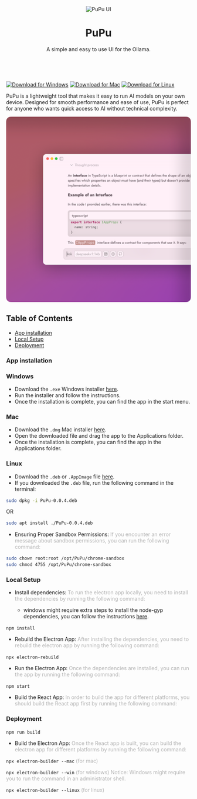 <link
  href="https://fonts.googleapis.com/css2?family=Jost:wght@400;700&display=swap"
  rel="stylesheet"
></link>

<div align="center">
  <img src="assets/logo.png" alt="PuPu UI" style="height: 128px">
  <h1>PuPu</h1>
  <p>A simple and easy to use UI for the Ollama.</p>
</div>
<br><br><br>

[![Download for Windows][windows-shield]][windows-url]
[![Download for Mac][macos-shield]][macos-url]
[![Download for Linux][linux-shield]][linux-url]


PuPu is a lightweight tool that makes it easy to run AI models on your own device. Designed for smooth performance and ease of use, PuPu is perfect for anyone who wants quick access to AI without technical complexity.

<img src="assets/PuPu_UI.png" alt="PuPu UI 3"/>

## Table of Contents

- [App installation](#app-installation)
- [Local Setup](#local-setup)
- [Deployment](#deployment)

### App installation <a name="app-installation"></a>

### Windows

- Download the `.exe` Windows installer [here](windows-url).
- Run the installer and follow the instructions.
- Once the installation is complete, you can find the app in the start menu.

### Mac

- Download the `.dmg` Mac installer [here](macos-url).
- Open the downloaded file and drag the app to the Applications folder.
- Once the installation is complete, you can find the app in the Applications folder.

### Linux

- Download the `.deb` or `.AppImage` file [here](linux-url).
- If you downloaded the `.deb` file, run the following command in the terminal:

```bash
sudo dpkg -i PuPu-0.0.4.deb
```

OR

```bash
sudo apt install ./PuPu-0.0.4.deb
```

- Ensuring Proper Sandbox Permissions: <span style="opacity: 0.32">If you encounter an error message about sandbox permissions, you can run the following command:</span>

```bash
sudo chown root:root /opt/PuPu/chrome-sandbox
sudo chmod 4755 /opt/PuPu/chrome-sandbox
```

### Local Setup <a name="local-setup"></a>

- Install dependencies: <span style="opacity: 0.32">To run the electron app locally, you need to install the dependencies by running the following command:</span>

  - windows might require extra steps to install the node-gyp dependencies, you can follow the instructions [here](./docs/node_gyp_setup_guide.md).

`npm install`

- Rebuild the Electron App: <span style="opacity: 0.32">After installing the dependencies, you need to rebuild the electron app by running the following command:</span>

`npx electron-rebuild`

- Run the Electron App: <span style="opacity: 0.32">Once the dependencies are installed, you can run the app by running the following command:</span>

`npm start`

- Build the React App: <span style="opacity: 0.32"> In order to build the app for different platforms, you should build the React app first by running the following command:</span>

### Deployment <a name="deployment"></a>

`npm run build`

- Build the Electron App: <span style="opacity: 0.32">Once the React app is built, you can build the electron app for different platforms by running the following command:</span>

`npx electron-builder --mac` <span style="opacity: 0.32"> (for mac) </span>

`npx electron-builder --win` <span style="opacity: 0.32"> (for windows) Notice: Windows might require you to run the command in an administrator shell. </span>

`npx electron-builder --linux` <span style="opacity: 0.32"> (for linux) </span>

[windows-shield]: https://img.shields.io/badge/download_for_windows-EBDBE2?style=for-the-badge&logo=windows&logoColor=FFFFFF&labelColor=FFFFFF
[windows-url]: https://github.com/haoxiang-xu/PuPu/releases/tag/v0.0.3
[macos-shield]: https://img.shields.io/badge/download_for_mac-EBDBE2?style=for-the-badge&logo=apple&logoColor=000000&labelColor=EBDBE2
[macos-url]: https://github.com/haoxiang-xu/PuPu/releases/tag/v0.0.3
[linux-shield]: https://img.shields.io/badge/download_for_linux-EBDBE2?style=for-the-badge&logo=linux&logoColor=000000&labelColor=EBDBE2
[linux-url]: https://github.com/haoxiang-xu/PuPu/releases/tag/v0.0.3
